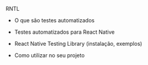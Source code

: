 RNTL
- O que são testes automatizados

- Testes automatizados para React Native

- React Native Testing Library (instalação, exemplos)

- Como utilizar no seu projeto
